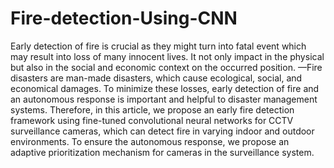 # Fire-detection-Using-CNN
Early detection of fire is crucial as they might turn into fatal event which may result into loss of many innocent lives.
It not only impact in the physical but also in the social and economic context on the occurred position.
—Fire disasters are man-made disasters, which cause ecological, social, and economical damages. To 
minimize these losses, early detection of fire and an autonomous response is important and helpful to disaster 
management systems. Therefore, in this article, we propose an early fire detection framework using fine-tuned 
convolutional neural networks for CCTV surveillance cameras, which can detect fire in varying indoor and 
outdoor environments. To ensure the autonomous response, we propose an adaptive prioritization mechanism for 
cameras in the surveillance system.
